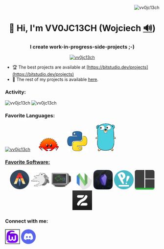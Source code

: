<p align="right"> <img src="https://komarev.com/ghpvc/?username=vv0jc13ch&label=Profile%20views&color=0e75b6&style=flat" alt="vv0jc13ch" /> </p>
<h1 align="center">👋 Hi, I'm VV0JC13CH (Wojciech <a href="https://upload.wikimedia.org/wikipedia/commons/1/10/Pl-Wojciech.ogg" target="_blank" rel="noreferrer">🔊</a>)</h1>
<h3 align="center">I create work-in-progress-side-projects ;-)</h3>

<p align="center"> <a href="https://github.com/ryo-ma/github-profile-trophy"><img src="https://github-profile-trophy.vercel.app/?username=vv0jc13ch&theme=tokyonight" alt="vv0jc13ch" width="49%" /></a> </p>

- 🏆 The best projects are available at [https://bitstudio.dev/projects](https://bitstudio.dev/projects)
- 💩 The rest of my projects is available [here](https://github.com/VV0JC13CH?tab=repositories&q=&type=public&language=&sort=stargazers).

<h3 align="left">Activity:</h3>
<p align="left">
<img src="https://github-readme-stats.vercel.app/api?username=vv0jc13ch&show_icons=true&locale=en&theme=tokyonight" alt="vv0jc13ch" width="49%" /> <img src="https://github-readme-streak-stats.herokuapp.com/?user=vv0jc13ch&theme=tokyonight" alt="vv0jc13ch" width="49%" />
</p>

<h3 align="left">Favorite Languages:</h3>
<p align="left">
<a href="https://github.com/VV0JC13CH?tab=repositories">
<img src="https://github-readme-stats.vercel.app/api/top-langs?username=vv0jc13ch&show_icons=true&locale=en&layout=compact&theme=tokyonight" alt="vv0jc13ch" width="40%" /><a/>
&nbsp;	&nbsp;	&nbsp;
<a href="https://github.com/VV0JC13CH?tab=repositories&q=&type=&language=rust&sort=stargazers"><img src="./png/lang_rust.png" width="13%" /></a>
&nbsp;	&nbsp;	&nbsp;
<a href="https://github.com/VV0JC13CH?tab=repositories&q=&type=&language=python&sort=stargazers"><img src="./png/lang_python.png" width="13%" /></a>  
&nbsp;	&nbsp;	&nbsp;
<a href="https://github.com/VV0JC13CH?tab=repositories&q=&type=&language=go&sort=stargazers"><img src="./png/lang_go.png" width="13%" />    
</p>

<h3 align="left">Favorite Software:</h3>
<p align="center">
<a href="https://www.alacritty.org/" target="_blank" rel="noreferrer"><img src="./png/alacritty.png" width="64px" height="64px" /></a>
<a href="https://bevyengine.org/" target="_blank" rel="noreferrer"><img src="./png/bevy.png" width="64px" height="64px" /></a>
<a href="https://fishshell.com/" target="_blank" rel="noreferrer"><img src="./png/fish.png" width="64px" height="64px" /></a>
<a href="https://neovim.io" target="_blank" rel="noreferrer"><img src="./png/neovim.png" width="64px" height="64px" /></a>
<a href="https://obsidian.md" target="_blank" rel="noreferrer"><img src="./png/obsidian.png" width="64px" height="64px" /></a>
<a href="https://pop.system76.com/" target="_blank" rel="noreferrer"><img src="./png/popos.png" width="64px" height="64px" /></a>
<a href="https://github.com/tmux/tmux/wiki/Getting-Started" target="_blank" rel="noreferrer"><img src="./png/tmux.png" width="64px" height="64px" /></a>
<a href="https://zen-browser.app/" target="_blank" rel="noreferrer"><img src="./png/zen.png" width="64px" height="64px" /></a>
</p>

<h3 align="left">Connect with me:</h3>
<p align="left">
<a href="https://mastodon.social/@wojciech" target="blank"><img align="center" src="./png/mastodon.png" alt="vv0jc13ch" height="48" width="48" /></a>
<a href="https://discord.gg/DECS7TA" target="blank"><img align="center" src="./png/discord.png" alt="vv0jc13ch" height="48" width="48" /></a>
</p>
